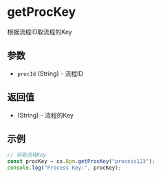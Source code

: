 # getProcKey

根据流程ID取流程的Key

## 参数

- `procId` (String) - 流程ID

## 返回值

- (String) - 流程的Key

## 示例

```javascript
// 获取流程Key
const procKey = cx.Bpm.getProcKey("process123");
console.log("Process Key:", procKey);
``` 